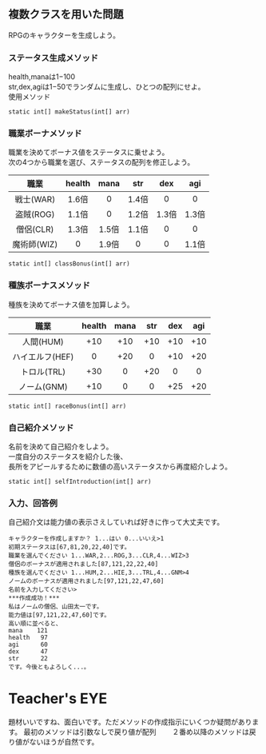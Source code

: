 ## 複数クラスを用いた問題

RPGのキャラクターを生成しよう。

### ステータス生成メソッド  
health,manaは1−100  
str,dex,agiは1−50でランダムに生成し、ひとつの配列にせよ。  
使用メソッド  
```
static int[] makeStatus(int[] arr)
```

### 職業ボーナメソッド		

職業を決めてボーナス値をステータスに乗せよう。  
次の4つから職業を選び、ステータスの配列を修正しよう。  

| 職業 | health | mana | str | dex | agi |  
| :----: | :----: | :----: | :----: | :----: | :----: |  
| 戦士(WAR) | 1.6倍 | 0 | 1.4倍 | 0 | 0 |  
| 盗賊(ROG) | 1.1倍 | 0 | 1.2倍 | 1.3倍 | 1.3倍 |   
| 僧侶(CLR) | 1.3倍 | 1.5倍 | 1.1倍 | 0 | 0 |  
| 魔術師(WIZ) | 0 | 1.9倍 | 0 | 0 | 1.1倍 |  

```
static int[] classBonus(int[] arr)
```

### 種族ボーナスメソッド  

種族を決めてボーナス値を加算しよう。  

| 職業 | health | mana | str | dex | agi |  
| :----: | :----: | :----: | :----: | :----: | :----: |  
| 人間(HUM) | +10 | +10 | +10 | +10 | +10 |  
| ハイエルフ(HEF) | 0 | +20 | 0 | +10 | +20 |  
| トロル(TRL) | +30 | 0 | +20 | 0 | 0 |  
| ノーム(GNM) | +10 | 0 | 0 | +25 | +20 |  

```
static int[] raceBonus(int[] arr)
```
### 自己紹介メソッド

名前を決めて自己紹介をしよう。  
一度自分のステータスを紹介した後、  
長所をアピールするために数値の高いステータスから再度紹介しよう。  
```
static int[] selfIntroduction(int[] arr)
```

### 入力、回答例

自己紹介文は能力値の表示さえしていれば好きに作って大丈夫です。  
```
キャラクターを作成しますか？ 1...はい 0...いいえ>1  
初期ステータスは[67,81,20,22,40]です。   
職業を選んでください 1...WAR,2...ROG,3...CLR,4...WIZ>3    
僧侶のボーナスが適用されました[87,121,22,22,40]  
種族を選んでください 1...HUM,2...HIE,3...TRL,4...GNM>4  
ノームのボーナスが適用されました[97,121,22,47,60]  
名前を入力してください>  
***作成成功！***  
私はノームの僧侶、山田太一です。  
能力値は[97,121,22,47,60]です。  
高い順に並べると、  
mana    121  
health   97  
agi      60  
dex      47  
str      22  
です。今後ともよろしく...。  
```

# Teacher's EYE

題材いいですね、面白いです。ただメソッドの作成指示にいくつか疑問があります。
最初のメソッドは引数なしで戻り値が配列　　
２番め以降のメソッドは戻り値がないほうが自然です。
